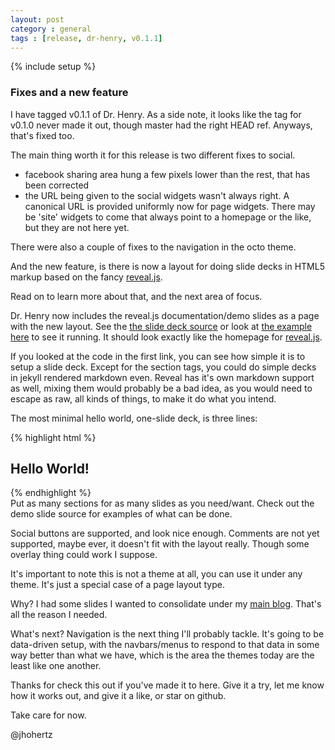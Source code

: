 ```yaml
---
layout: post
category : general
tags : [release, dr-henry, v0.1.1]
---
```

{% include setup %}
### Fixes and a new feature

I have tagged v0.1.1 of Dr. Henry. As a side note, it looks like the tag for v0.1.0 never made it out, though master had the right HEAD ref. Anyways, that's fixed too.

The main thing worth it for this release is two different fixes to social.

- facebook sharing area hung a few pixels lower than the rest, that has been corrected
- the URL being given to the social widgets wasn't always right. A canonical URL is provided uniformly now for page widgets. There may be 'site' widgets to come that always point to a homepage or the like, but they are not here yet.

There were also a couple of fixes to the navigation in the octo theme.

And the new feature, is there is now a layout for doing slide decks in HTML5 markup based on the fancy [reveal.js](http://lab.hakim.se/reveal-js/).

Read on to learn more about that, and the next area of focus.

<!--fold-->

Dr. Henry now includes the reveal.js documentation/demo slides as a page with the new layout. See the [the slide deck source](https://github.com/jhohertz/dr-henry/blob/develop/slides/reveal/index.html) or look at [the example here](http://jhohertz.github.io/dr-henry/slides/reveal) to see it running. It should look exactly like the homepage for [reveal.js](http://lab.hakim.se/reveal-js/).

If you looked at the code in the first link, you can see how simple it is to setup a slide deck. Except for the section tags, you could do simple decks in jekyll rendered markdown even. Reveal has it's own markdown support as well, mixing them would probably be a bad idea, as you would need to escape as raw, all kinds of things, to make it do what you intend.

The most minimal hello world, one-slide deck, is three lines:

{% highlight html %}
<section>
  <h1>Hello World!</h1>
<section>
{% endhighlight %}
<br/>
Put as many sections for as many slides as you need/want. Check out the demo slide source for examples of what can be done.

Social buttons are supported, and look nice enough. Comments are not yet supported, maybe ever, it doesn't fit with the layout really. Though some overlay thing could work I suppose.

It's important to note this is not a theme at all, you can use it under any theme. It's just a special case of a page layout type.

Why? I had some slides I wanted to consolidate under my [main blog](http://jhohertz.github.io). That's all the reason I needed.

What's next? Navigation is the next thing I'll probably tackle. It's going to be data-driven setup, with the navbars/menus to respond to that data in some way better than what we have, which is the area the themes today are the least like one another.

Thanks for check this out if you've made it to here. Give it a try, let me know how it works out, and give it a like, or star on github.

Take care for now.

@jhohertz

